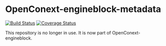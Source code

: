 OpenConext-engineblock-metadata
===============================

[![Build Status](https://travis-ci.org/OpenConext/OpenConext-engineblock-metadata.svg?branch=master)](https://travis-ci.org/OpenConext/OpenConext-engineblock-metadata)
[![Coverage Status](https://coveralls.io/repos/OpenConext/OpenConext-engineblock-metadata/badge.png)](https://coveralls.io/r/OpenConext/OpenConext-engineblock-metadata)

This repository is no longer in use. It is now part of OpenConext-engineblock.
